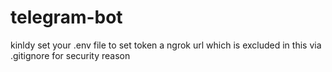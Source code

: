 # telegram-bot

kinldy set your .env file to set token a ngrok url which is excluded in this via .gitignore for security reason
